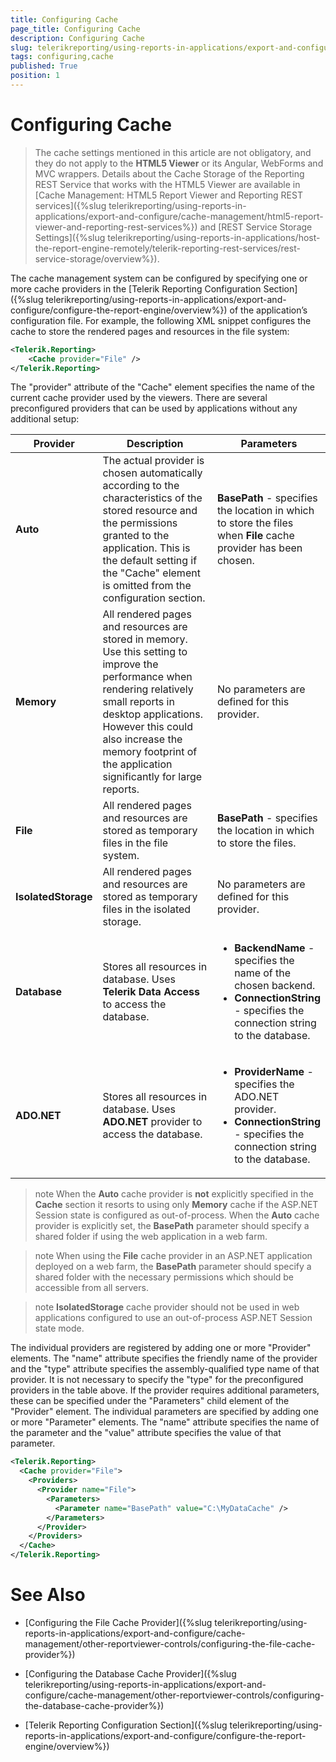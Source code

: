 ```yaml
---
title: Configuring Cache
page_title: Configuring Cache 
description: Configuring Cache
slug: telerikreporting/using-reports-in-applications/export-and-configure/cache-management/other-reportviewer-controls/configuring-cache
tags: configuring,cache
published: True
position: 1
---
```

<style>
table th:first-of-type {
    width: 10%;
}
table th:nth-of-type(2) {
    width: 60%;
}
table th:nth-of-type(3) {
    width: 30%;
}
</style>

# Configuring Cache

> The cache settings mentioned in this article are not obligatory, and they do not apply to the __HTML5 Viewer__ or its Angular, WebForms and MVC wrappers. Details about the Cache Storage of the Reporting REST Service that works with the HTML5 Viewer are available in [Cache Management: HTML5 Report Viewer and Reporting REST services]({%slug telerikreporting/using-reports-in-applications/export-and-configure/cache-management/html5-report-viewer-and-reporting-rest-services%}) and [REST Service Storage Settings]({%slug telerikreporting/using-reports-in-applications/host-the-report-engine-remotely/telerik-reporting-rest-services/rest-service-storage/overview%}). 

The cache management system can be configured by specifying one or more cache providers in the [Telerik Reporting Configuration Section]({%slug telerikreporting/using-reports-in-applications/export-and-configure/configure-the-report-engine/overview%})         of the application’s configuration file. For example, the following XML snippet configures the cache to store the rendered pages and resources in the file system: 
    
````xml
<Telerik.Reporting>
	<Cache provider="File" />
</Telerik.Reporting>
````

The "provider" attribute of the "Cache" element specifies the name of the current cache provider used by the viewers. There are several preconfigured providers that can be used by applications without any additional setup: 

| Provider | Description | Parameters |
| ------ | ------ | ------ |
|__Auto__|The actual provider is chosen automatically according to the characteristics of the stored resource and the permissions granted to the application. This is the default setting if the "Cache" element is omitted from the configuration section.|__BasePath__ - specifies the location in which to store the files when __File__ cache provider has been chosen.|
|__Memory__|All rendered pages and resources are stored in memory. Use this setting to improve the performance when rendering relatively small reports in desktop applications. However this could also increase the memory footprint of the application significantly for large reports.|No parameters are defined for this provider.|
|__File__|All rendered pages and resources are stored as temporary files in the file system.|__BasePath__ - specifies the location in which to store the files.|
|__IsolatedStorage__|All rendered pages and resources are stored as temporary files in the isolated storage.|No parameters are defined for this provider.|
|__Database__|Stores all resources in database. Uses __Telerik Data Access__ to access the database.|<ul><li>__BackendName__ -  specifies the name of the chosen backend.</li><li>__ConnectionString__ - specifies the connection string to the database.</li></ul>|
|__ADO.NET__|Stores all resources in database. Uses __ADO.NET__ provider to access the database.|<ul><li>__ProviderName__ -  specifies the ADO.NET provider.</li><li>__ConnectionString__ - specifies the connection string to the database.</li></ul>|

>note When the __Auto__ cache provider is __not__ explicitly specified in the __Cache__ section it resorts to using only __Memory__ cache if the ASP.NET Session state is configured as out-of-process. When the __Auto__ cache provider is explicitly set, the  __BasePath__ parameter should specify a shared folder if using the web application in a web farm. 

>note When using the __File__ cache provider in an ASP.NET application deployed on a web farm, the __BasePath__ parameter should specify a shared folder with the necessary permissions which should be accessible from all servers. 

>note __IsolatedStorage__ cache provider should not be used in web applications configured to use an out-of-process ASP.NET Session state mode. 

The individual providers are registered by adding one or more "Provider" elements. The "name" attribute specifies the friendly name of the provider and the "type" attribute specifies the assembly-qualified type name of that provider. It is not necessary to specify the "type" for the preconfigured providers in the table above. If the provider requires additional parameters, these can be specified under the "Parameters" child element of the "Provider" element. The individual parameters are specified by adding one or more "Parameter" elements. The "name" attribute specifies the name of the parameter and the "value" attribute specifies the value of that parameter. 
    
````xml
<Telerik.Reporting>
  <Cache provider="File">
    <Providers>
      <Provider name="File">
        <Parameters>
          <Parameter name="BasePath" value="C:\MyDataCache" />
        </Parameters>
      </Provider>
    </Providers>
  </Cache>
</Telerik.Reporting>
````


# See Also

* [Configuring the File Cache Provider]({%slug telerikreporting/using-reports-in-applications/export-and-configure/cache-management/other-reportviewer-controls/configuring-the-file-cache-provider%})

* [Configuring the Database Cache Provider]({%slug telerikreporting/using-reports-in-applications/export-and-configure/cache-management/other-reportviewer-controls/configuring-the-database-cache-provider%})

* [Telerik Reporting Configuration Section]({%slug telerikreporting/using-reports-in-applications/export-and-configure/configure-the-report-engine/overview%})
